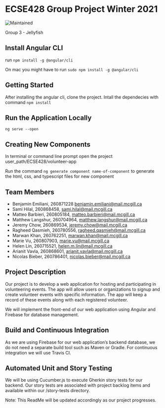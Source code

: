 # ECSE428 Group Project Winter 2021
![Maintained][maintained-badge]

Group 3 - Jellyfish

## Install Angular CLI

run `npm install -g @angular/cli`

On mac you might have to run `sudo npm install -g @angular/cli`

## Getting Started
After installing the angular cli, clone the project.
Intall the dependecies with command `npm install`

## Run the Application Locally
`ng serve --open`

## Creating New Components
In terminal or command line prompt open the project user_path/ECSE428/volunteer-app

Run the command `ng generate component name-of-component` to generate the html, css, and typescript files for
new component

## Team Members
- Benjamin Emiliani, 260871228  benjamin.emiliani@mail.mcgill.ca
- Sami Hilal, 260868458, sami.hilal@mail.mcgill.ca
- Matteo Barbieri, 260805184, matteo.barbieri@mail.mcgill.ca
- Matthew Langshur, 260704964, matthew.langshur@mail.mcgill.ca
- Jeremy Chow, 260869534, jeremy.chow@mail.mcgill.ca
- Ragheed Qasmieh, 260780556, ragheed.qasmieh@mail.mcgill.ca
- Marwan Khan, 260762251, marwan.khan@mail.mcgill.ca
- Marie Vu, 260807903, marie.vu@mail.mcgill.ca
- Helen Lin, 260715521, helen.m.lin@mail.mcgill.ca
- Arianit Vavla, 260868601, arianit.vavla@mail.mcgill.ca
- Nicolas Bieber, 260786401, nicolas.bieber@mail.mcgill.ca

## Project Description
Our project is to develop a web application for hosting and participating in volunteering events. The app will allow users or organizations to signup and create volunteer events with specific information. The app will keep a record of these events along with each registered volunteer.

We will implement the front-end of our web application using Angular and Firebase for database management.

## Build and Continuous Integration
As we are using Firebase for our web application’s backend database, we do not need a separate build tool such as Maven or Gradle. For continuous integration we will use Travis CI.

## Automated Unit and Story Testing
We will be using Cucumber.js to execute Gherkin story tests for our backend. Our story tests are associated with project backlog items and available within our /story-tests directory.


Note: This ReadMe will be updated accordingly as our project progresses.



[maintained-badge]: https://img.shields.io/badge/maintained-yes-brightgreen
